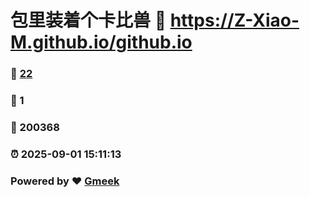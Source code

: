# 包里装着个卡比兽 :link: https://Z-Xiao-M.github.io/github.io 
### :page_facing_up: [22](https://Z-Xiao-M.github.io/github.io/tag.html) 
### :speech_balloon: 1 
### :hibiscus: 200368 
### :alarm_clock: 2025-09-01 15:11:13 
### Powered by :heart: [Gmeek](https://github.com/Meekdai/Gmeek)
